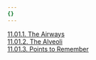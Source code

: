 ```yaml
---
{}
---
```

   
[11.01.1. The Airways](../../Pulmonary%20Medicine/11.%20Respiratory%20Anatomy%20%26%20Physiology/11.01.%20The%20Airways%20%26%20Alveoli/11.01.1.%20The%20Airways.md)   
[11.01.2. The Alveoli](../../Pulmonary%20Medicine/11.%20Respiratory%20Anatomy%20%26%20Physiology/11.01.%20The%20Airways%20%26%20Alveoli/11.01.2.%20The%20Alveoli.md)   
[11.01.3. Points to Remember](../../Pulmonary%20Medicine/11.%20Respiratory%20Anatomy%20%26%20Physiology/11.01.%20The%20Airways%20%26%20Alveoli/11.01.3.%20Points%20to%20Remember.md)